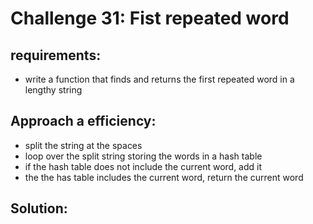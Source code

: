 # Challenge 31: Fist repeated word

## requirements:
- write a function that finds and returns the first repeated word in a lengthy string

## Approach a efficiency:
- split the string at the spaces
- loop over the split string storing the words in a hash table
- if the hash table does not include the current word, add it
- the the has table includes the current word, return the current word

## Solution: